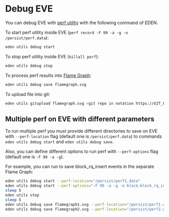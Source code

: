 # Debug EVE

You can debug EVE with [perf utility](https://perf.wiki.kernel.org/index.php/Main_Page)
with the following command of EDEN.

To start perf utility inside EVE (`perf record -F 99 -a -g -o /persist/perf.data`):

```bash
eden utils debug start
```

To stop perf utility inside EVE (`killall perf`):

```bash
eden utils debug stop
```

To process perf results into [Flame Graph](http://www.brendangregg.com/flamegraphs.html):

```bash
eden utils debug save flamegraph.svg
```

To upload file into git:

```bash
eden utils gitupload flamegraph.svg <git repo in notation https://GIT_LOGIN:GIT_TOKEN@GIT_REPO> <branch>
```

## Multiple perf on EVE with different parameters

To run multiple perf you must provide different directories to save on EVE with `--perf-location` flag
(default one is `/persist/perf.data`) to commands `eden utils debug start` and `eden utils debug save`.

Also, you can define different options to run perf with `--perf-options` flag (default one is `-F 99 -a -g`).

For example, you can run to save block_rq_insert events in the separate Flame Graph:

```bash
eden utils debug start --perf-location="/persist/perf1.data"
eden utils debug start --perf-options="-F 99 -a -g -e block:block_rq_insert" --perf-location="/persist/perf2.data"
sleep 5
eden utils stop
sleep 5
eden utils debug save flamegraph1.svg --perf-location="/persist/perf1.data"
eden utils debug save flamegraph2.svg --perf-location="/persist/perf2.data"
```

